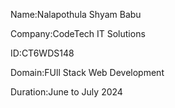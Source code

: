 Name:Nalapothula Shyam Babu

Company:CodeTech IT Solutions

ID:CT6WDS148

Domain:FUll Stack Web Development

Duration:June to July 2024
